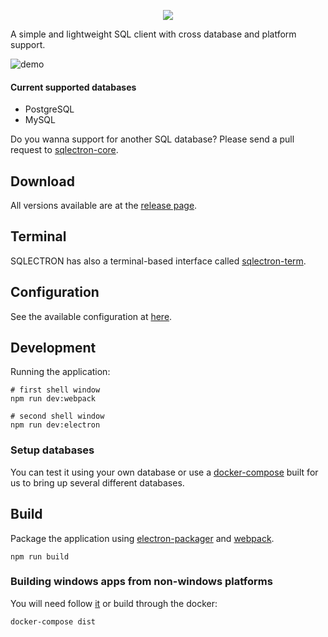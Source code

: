 <p align="center">
  <img src="https://sqlectron.github.io/logos/logo-512.png">
</p>

A simple and lightweight SQL client with cross database and platform support.

![demo](https://sqlectron.github.io/demos/sqlectron-demo-gui-v1.0.0.gif)

#### Current supported databases
* PostgreSQL
* MySQL

Do you wanna support for another SQL database? Please send a pull request to [sqlectron-core](https://github.com/sqlectron/sqlectron-core).

## Download

All versions available are at the [release page](https://github.com/sqlectron/sqlectron-gui/releases).

## Terminal

SQLECTRON has also a terminal-based interface called [sqlectron-term](https://github.com/sqlectron/sqlectron-term).

## Configuration

See the available configuration at [here](https://github.com/sqlectron/sqlectron-core#configuration).

## Development

Running the application:

```shell
# first shell window
npm run dev:webpack

# second shell window
npm run dev:electron
```

### Setup databases

You can test it using your own database or use a [docker-compose](https://github.com/sqlectron/sqlectron-databases) built for us to bring up several different databases.


## Build

Package the application using [electron-packager](https://github.com/maxogden/electron-packager) and [webpack](https://webpack.github.io/).

```shell
npm run build
```

### Building windows apps from non-windows platforms

You will need follow [it](https://github.com/maxogden/electron-packager#building-windows-apps-from-non-windows-platforms) or build through the docker:

```shell
docker-compose dist
```
